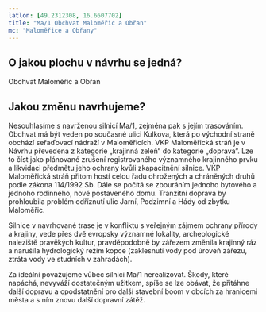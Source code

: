 ```yaml
---
latlon: [49.2312308, 16.6607702]
title: "Ma/1 Obchvat Maloměřic a Obřan"
mc: "Maloměřice a Obřany"
---
```


## O jakou plochu v návrhu se jedná?

Obchvat Maloměřic a Obřan

## Jakou změnu navrhujeme?

Nesouhlasíme s navrženou silnicí Ma/1, zejména pak s jejím trasováním. Obchvat má být veden po současné ulici Kulkova, která po východní straně obchází seřaďovací nádraží v Maloměřicích. VKP Maloměřická stráň je v Návrhu převedena z kategorie „krajinná zeleň“ do kategorie „doprava“. Lze to číst jako plánované zrušení registrovaného významného krajinného prvku a likvidaci předmětu jeho ochrany kvůli zkapacitnění silnice. VKP Maloměřická stráň přitom hostí celou řadu ohrožených a chráněných druhů podle zákona 114/1992 Sb. Dále se počítá se zbouráním jednoho bytového a jednoho rodinného, nově postaveného domu. Tranzitní doprava by prohloubila problém odříznutí ulic Jarní, Podzimní a Hády od zbytku Maloměřic.

Silnice v navrhované trase je v konfliktu s veřejným zájmem ochrany přírody a krajiny, vede přes dvě evropsky významné lokality, archeologické naleziště pravěkých kultur, pravděpodobně by zářezem změnila krajinný ráz a narušila hydrologický režim kopce (zaklesnutí vody pod úroveň zářezu, ztráta vody ve studních v zahradách).

Za ideální považujeme vůbec silnici Ma/1 nerealizovat. Škody, které napáchá, nevyváží dostatečným užitkem, spíše se lze obávat, že přitáhne další dopravu a opodstatnění pro další stavební boom v obcích za hranicemi města a s ním znovu další dopravní zátěž.
